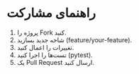 # راهنمای مشارکت

1. پروژه را Fork کنید.
2. شاخه جدید بسازید (feature/your-feature).
3. تغییرات را اعمال کنید.
4. تست‌ها را اجرا کنید (pytest).
5. یک Pull Request ارسال کنید.
